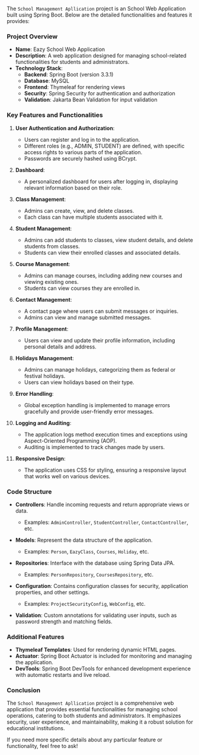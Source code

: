 The `School Management Apllication` project is an  School Web Application built using Spring Boot. Below are the detailed functionalities and features it provides:

### Project Overview
- **Name**: Eazy School Web Application
- **Description**: A web application designed for managing school-related functionalities for students and administrators.
- **Technology Stack**: 
  - **Backend**: Spring Boot (version 3.3.1)
  - **Database**: MySQL
  - **Frontend**: Thymeleaf for rendering views
  - **Security**: Spring Security for authentication and authorization
  - **Validation**: Jakarta Bean Validation for input validation

### Key Features and Functionalities

1. **User Authentication and Authorization**:
   - Users can register and log in to the application.
   - Different roles (e.g., ADMIN, STUDENT) are defined, with specific access rights to various parts of the application.
   - Passwords are securely hashed using BCrypt.

2. **Dashboard**:
   - A personalized dashboard for users after logging in, displaying relevant information based on their role.

3. **Class Management**:
   - Admins can create, view, and delete classes.
   - Each class can have multiple students associated with it.

4. **Student Management**:
   - Admins can add students to classes, view student details, and delete students from classes.
   - Students can view their enrolled classes and associated details.

5. **Course Management**:
   - Admins can manage courses, including adding new courses and viewing existing ones.
   - Students can view courses they are enrolled in.

6. **Contact Management**:
   - A contact page where users can submit messages or inquiries.
   - Admins can view and manage submitted messages.

7. **Profile Management**:
   - Users can view and update their profile information, including personal details and address.

8. **Holidays Management**:
   - Admins can manage holidays, categorizing them as federal or festival holidays.
   - Users can view holidays based on their type.

9. **Error Handling**:
   - Global exception handling is implemented to manage errors gracefully and provide user-friendly error messages.

10. **Logging and Auditing**:
    - The application logs method execution times and exceptions using Aspect-Oriented Programming (AOP).
    - Auditing is implemented to track changes made by users.

11. **Responsive Design**:
    - The application uses CSS for styling, ensuring a responsive layout that works well on various devices.

### Code Structure
- **Controllers**: Handle incoming requests and return appropriate views or data.
  - Examples: `AdminController`, `StudentController`, `ContactController`, etc.
  
- **Models**: Represent the data structure of the application.
  - Examples: `Person`, `EazyClass`, `Courses`, `Holiday`, etc.

- **Repositories**: Interface with the database using Spring Data JPA.
  - Examples: `PersonRepository`, `CoursesRepository`, etc.

- **Configuration**: Contains configuration classes for security, application properties, and other settings.
  - Examples: `ProjectSecurityConfig`, `WebConfig`, etc.

- **Validation**: Custom annotations for validating user inputs, such as password strength and matching fields.

### Additional Features
- **Thymeleaf Templates**: Used for rendering dynamic HTML pages.
- **Actuator**: Spring Boot Actuator is included for monitoring and managing the application.
- **DevTools**: Spring Boot DevTools for enhanced development experience with automatic restarts and live reload.

### Conclusion
The `School Management Apllication` project is a comprehensive web application that provides essential functionalities for managing school operations, catering to both students and administrators. It emphasizes security, user experience, and maintainability, making it a robust solution for educational institutions. 

If you need more specific details about any particular feature or functionality, feel free to ask!
